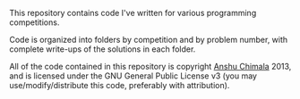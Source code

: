 This repository contains code I've written for various programming competitions.

Code is organized into folders by competition and by problem number, with complete write-ups of the solutions in each folder.

All of the code contained in this repository is copyright [Anshu Chimala](http://www.achimala.com) 2013, and is licensed under the GNU General Public License v3 (you may use/modify/distribute this code, preferably with attribution).